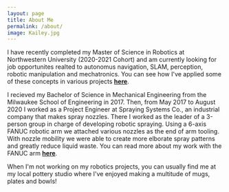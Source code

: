 ```yaml
---
layout: page
title: About Me
permalink: /about/
image: Kailey.jpg
---
```


I have recently completed my Master of Science in Robotics at Northwestern University (2020-2021 Cohort) and am currently looking for job opportunites realted to autonomus navigation, SLAM, perception, robotic manipulation and mechatronics. You can see how I've applied some of these concepts in various projects **<a href="https://gingineer95.github.io/" target="_blank" rel="noopener noreferrer">here</a>**.

I recieved my Bachelor of Science in Mechanical Engineering from the Milwaukee School of Engineering in 2017. Then, from May 2017 to August 2020 I worked as a Project Engineer at Spraying Systems Co., an industrial company that makes spray nozzles. There I worked as the leader of a 3-person group in charge of developing robotic spraying. Using a 6-axis FANUC robotic arm we attached various nozzles as the end of arm tooling. With nozzle mobility we were able to create more elborate spray patterns and greatly reduce liquid waste. You can read more about my work with the FANUC arm **<a href="https://gingineer95.github.io/2020/08/28/FANUC/" target="_blank" rel="noopener noreferrer">here</a>**.

When I'm not working on my robotics projects, you can usually find me at my local pottery studio where I've enjoyed making a multitude of mugs, plates and bowls!